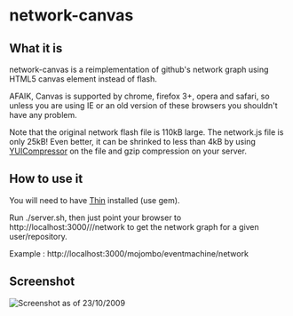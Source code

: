 network-canvas
==============

What it is
----------

network-canvas is a reimplementation of github's network graph using HTML5 canvas element instead of flash.

AFAIK, Canvas is supported by chrome, firefox 3+, opera and safari, so unless you are using IE or an old version of these browsers you shouldn't have any problem.

Note that the original network flash file is 110kB large. The network.js file is only 25kB! Even better, it can be shrinked to less than 4kB by using [YUICompressor](http://developer.yahoo.com/yui/compressor) on the file and gzip compression on your server.

How to use it
-------------

You will need to have [Thin](http://code.macournoyer.com/thin/) installed (use gem).

Run ./server.sh, then just point your browser to http://localhost:3000/<user>/<repo>/network to get the network graph for a given user/repository.

Example : http://localhost:3000/mojombo/eventmachine/network

Screenshot
----------

![Screenshot as of 23/10/2009](http://cloud.github.com/downloads/Youx/network-canvas/network-canvas.png)
